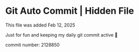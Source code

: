 # Git Auto Commit | Hidden File

This file was added Feb 12, 2025

Just for fun and keeping my daily git commit active 🤪

commit number: 2128850
